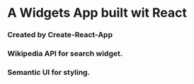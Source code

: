 # A Widgets App built wit React

### Created by Create-React-App
### Wikipedia API for search widget.
### Semantic UI for styling.
